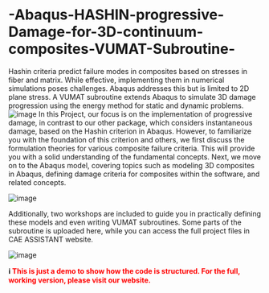 # -Abaqus-HASHIN-progressive-Damage-for-3D-continuum-composites-VUMAT-Subroutine-
Hashin criteria predict failure modes in composites based on stresses in fiber and matrix. While effective, implementing them in numerical simulations poses challenges. Abaqus addresses this but is limited to 2D plane stress. A VUMAT subroutine extends Abaqus to simulate 3D damage progression using the energy method for static and dynamic problems.
![image](https://github.com/user-attachments/assets/ce1b57ef-37eb-4e98-a797-fb926f05707f)
In this Project, our focus is on the implementation of progressive damage, in contrast to our other package, which considers instantaneous damage, based on the Hashin criterion in Abaqus. However, to familiarize you with the foundation of this criterion and others, we first discuss the formulation theories for various composite failure criteria. This will provide you with a solid understanding of the fundamental concepts. Next, we move on to the Abaqus model, covering topics such as modeling 3D composites in Abaqus, defining damage criteria for composites within the software, and related concepts. 

![image](https://github.com/user-attachments/assets/b29ad43a-33c1-4455-896f-a62661aa92f4)

Additionally, two workshops are included to guide you in practically defining these models and even writing VUMAT subroutines. Some parts of the subroutine is uploaded here, while you can access the full project files in CAE ASSISTANT website.

![image](https://github.com/user-attachments/assets/c9cfe6f2-d5c3-4bcc-beb9-26def9ec03e8)

**ℹ️ <font color="red">This is just a demo to show how the code is structured. For the full, working version, please visit our website.</font>**
